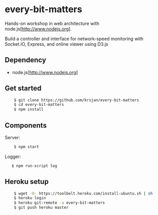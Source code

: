 # every-bit-matters
Hands-on workshop in web architecture with node.js[http://www.nodejs.org].

Build a controller and interface for network-speed monitoring with Socket.IO, Express, and online viewer using D3.js


## Dependency

* node.js[http://www.nodejs.org]

## Get started


```bash
	$ git clone https://github.com/krsjan/every-bit-matters
	$ cd every-bit-matters
	$ npm install
```

## Components

Server:

```bash
    $ npm start
```

Logger:

```bash
   $ npm run-script log
```

## Heroku setup

```bash
	$ wget -O- https://toolbelt.heroku.com/install-ubuntu.sh | sh
	$ heroku login
	$ heroku git:remote -a every-bit-matters
	$ git push heroku master
```